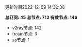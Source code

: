 更新时间2022-12-09 14:32:08

**总订阅: 45**
**总节点: 713**
**有效节点: 146**
- v2ray节点: 142
- trojan节点: 3
- ss节点: 1
